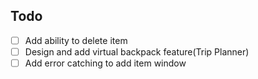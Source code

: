 ## Todo  
-[ ] Add ability to delete item
-[ ] Design and add virtual backpack feature(Trip Planner)
-[ ] Add error catching to add item window